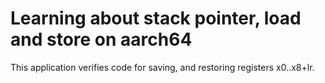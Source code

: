 # Learning about stack pointer, load and store on aarch64
This application verifies code for saving, and restoring registers x0..x8+lr.
